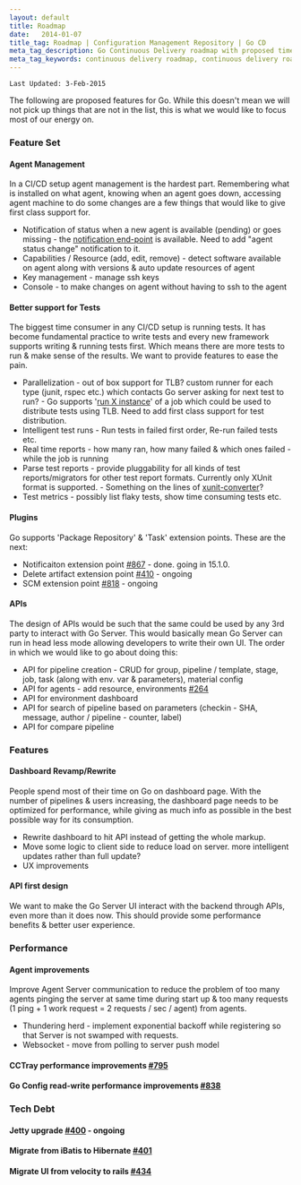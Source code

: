 ```yaml
---
layout: default
title: Roadmap
date:   2014-01-07
title_tag: Roadmap | Configuration Management Repository | Go CD
meta_tag_description: Go Continuous Delivery roadmap with proposed timeline and resources provides platform that helps us release software to production on demand
meta_tag_keywords: continuous delivery roadmap, continuous delivery roadmap, configuration management repository, go
---
```


```
Last Updated: 3-Feb-2015
```

The following are proposed features for Go. While this doesn't mean we will not pick up things that are not in the list, this is what we would like to focus most of our energy on.

### Feature Set

#### Agent Management
In a CI/CD setup agent management is the hardest part. Remembering what is installed on what agent, knowing when an agent goes down, accessing agent machine to do some changes are a few things that would like to give first class support for.

* Notification of status when a new agent is available (pending) or goes missing - the [notification end-point](http://www.go.cd/documentation/developer/writing_go_plugins/notification/notification_plugin_overview.html) is available. Need to add "agent status change" notification to it.
* Capabilities / Resource (add, edit, remove) - detect software available on agent along with versions & auto update resources of agent
* Key management - manage ssh keys
* Console - to make changes on agent without having to ssh to the agent

#### Better support for Tests
The biggest time consumer in any CI/CD setup is running tests. It has become fundamental practice to write tests and every new framework supports writing & running tests first. Which means there are more tests to run & make sense of the results. We want to provide features to ease the pain.

* Parallelization - out of box support for TLB? custom runner for each type (junit, rspec etc.) which contacts Go server asking for next test to run? - Go supports '[run X instance](http://www.go.cd/2014/10/09/Distrubuted-Test-Execution.html)' of a job which could be used to distribute tests using TLB. Need to add first class support for test distribution.
* Intelligent test runs - Run tests in failed first order, Re-run failed tests etc.
* Real time reports - how many ran, how many failed & which ones failed - while the job is running
* Parse test reports - provide pluggability for all kinds of test reports/migrators for other test report formats. Currently only XUnit format is supported. - Something on the lines of [xunit-converter](https://github.com/srinivasupadhya/xunit-converter-task)?
* Test metrics - possibly list flaky tests, show time consuming tests etc.

#### Plugins
Go supports 'Package Repository' & 'Task' extension points. These are the next:

* Notificaiton extension point [#867](https://github.com/gocd/gocd/issues/867) - done. going in 15.1.0.
* Delete artifact extension point [#410](https://github.com/gocd/gocd/issues/410) - ongoing
* SCM extension point [#818](https://github.com/gocd/gocd/issues/818) - ongoing

#### APIs
The design of APIs would be such that the same could be used by any 3rd party to interact with Go Server. This would basically mean Go Server can run in head less mode allowing developers to write their own UI. The order in which we would like to go about doing this:

* API for pipeline creation - CRUD for group, pipeline / template, stage, job, task (along with env. var & parameters), material config
* API for agents - add resource, environments [#264](https://github.com/gocd/gocd/issues/264)
* API for environment dashboard
* API for search of pipeline based on parameters (checkin - SHA, message, author / pipeline - counter, label)
* API for compare pipeline

### Features

#### Dashboard Revamp/Rewrite
People spend most of their time on Go on dashboard page. With the number of pipelines & users increasing, the dashboard page needs to be optimized for performance, while giving as much info as possible in the best possible way for its consumption.

* Rewrite dashboard to hit API instead of getting the whole markup.
* Move some logic to client side to reduce load on server. more intelligent updates rather than full update?
* UX improvements

#### API first design
We want to make the Go Server UI interact with the backend through APIs, even more than it does now. This should provide some performance benefits & better user experience.

### Performance

#### Agent improvements
Improve Agent Server communication to reduce the problem of too many agents pinging the server at same time during start up & too many requests (1 ping + 1 work request = 2 requests / sec / agent) from agents.

* Thundering herd - implement exponential backoff while registering so that Server is not swamped with requests.
* Websocket - move from polling to server push model

#### CCTray performance improvements [#795](https://github.com/gocd/gocd/issues/795)

#### Go Config read-write performance improvements [#838](https://github.com/gocd/gocd/issues/838)

### Tech Debt

#### Jetty upgrade [#400](https://github.com/gocd/gocd/issues/400) - ongoing

#### Migrate from iBatis to Hibernate [#401](https://github.com/gocd/gocd/issues/401)

#### Migrate UI from velocity to rails [#434](https://github.com/gocd/gocd/issues/434)
